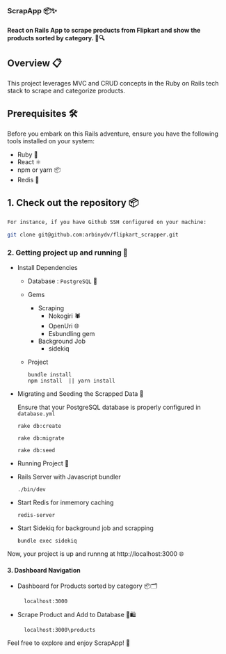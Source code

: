 ### ScrapApp 📦✨
#### React on Rails App to scrape products from Flipkart and show the products sorted by category. 🛒🔍

## Overview 📋
This project leverages MVC and CRUD concepts in the Ruby on Rails tech stack to scrape and categorize products.
## Prerequisites 🛠️
Before you embark on this Rails adventure, ensure you have the following tools installed on your system:
- Ruby 🧡
- React ⚛️
- npm or yarn 📦
- Redis 🔄

## 1. Check out the repository 📦
```bash
For instance, if you have Github SSH configured on your machine:

git clone git@github.com:arbinydv/flipkart_scrapper.git

```
### 2. Getting project up and running  🚀
* Install Dependencies 
  * Database : `PostgreSQL` 🐘
  * Gems
     * Scraping
        - Nokogiri 🕷️
        - OpenUri 🌐
        - Esbundling gem
    * Background Job
        - sidekiq 
  
  * Project
    ```
    bundle install
    npm install  || yarn install 
    ```
* Migrating and Seeding the Scrapped Data 🌱

  Ensure that your PostgreSQL database is properly configured in `database.yml`
  ``` 
  rake db:create 
  
  rake db:migrate

  rake db:seed 
  ```

* Running Project  🏃
 * Rails Server with Javascript bundler
    ``` 
    ./bin/dev
    ```
 *  Start Redis for inmemory caching
    ``` 
    redis-server
    ```
 *  Start Sidekiq for background job and scrapping 
    ``` 
    bundle exec sidekiq 
    ```
 Now, your project is up and runnng at http://localhost:3000 🌐
#### 3. Dashboard Navigation
* Dashboard for Products sorted by category 📦🗂️
  ``` 
    localhost:3000
  ```
* Scrape Product and Add to Database 🔄🛍️
  ```
    localhost:3000\products
  ```
Feel free to explore and enjoy ScrapApp! 🎉
